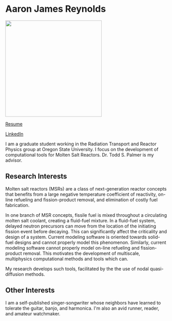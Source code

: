 # Aaron James Reynolds
<img src="{{ site.url }}users/reynolaa/images/gitpic.jpg" height="300">

[Resume](./files/Resume_AJR.pdf)

[LinkedIn](https://www.linkedin.com/in/aaron-james-reynolds-23b0b9a1/)

I am a graduate student working in the Radiation Transport and Reactor Physics group at Oregon State University.
I focus on the development of computational tools for Molten Salt Reactors. Dr. Todd S. Palmer is my advisor.



## Research Interests

Molten salt reactors (MSRs) are a class of next-generation reactor concepts that benefits from a large negative
temperature coefficient of reactivity, on-line refueling and fission-product removal, and elimination of costly fuel fabrication.

In one branch of MSR concepts, fissile fuel is mixed throughout a circulating molten salt coolant,
creating a fluid-fuel mixture. In a fluid-fuel system, delayed neutron precursors can move from the location
of the initiating fission event before decaying. This can significantly affect the criticality and design of a system. Current modeling software is oriented towards solid-fuel designs and cannot properly model this phenomenon. Similarly, current modeling software cannot properly model on-line refueling and fission-product removal. This motivates the development of multiscale, multiphysics computational methods and tools which can.

My research develops such tools, facilitated by the the use of nodal quasi-diffusion methods.

## Other Interests

I am a self-published singer-songwriter whose neighbors have learned to tolerate the guitar, banjo, and harmonica.
I'm also an avid runner, reader, and amateur watchmaker.